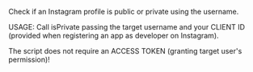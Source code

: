Check if an Instagram profile is public or private using the username.

USAGE: Call isPrivate passing the target username and your CLIENT ID (provided when registering an app as developer on Instagram).

The script does not require an ACCESS TOKEN (granting target user's permission)!
